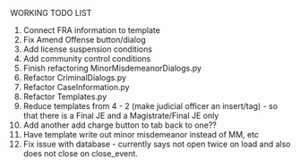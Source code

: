 WORKING TODO LIST

1. Connect FRA information to template
2. Fix Amend Offense button/dialog
3. Add license suspension conditions
4.  Add community control conditions 
5. Finish refactoring MinorMisdemeanorDialogs.py
6. Refactor CriminalDialogs.py
7. Refactor CaseInformation.py
8. Refactor Templates.py
9. Reduce templates from 4 - 2 (make judicial officer an insert/tag) - so that
there is a Final JE and a Magistrate/Final JE only
10. Add another add charge button to tab back to one??
11. Have template write out minor misdemeanor instead of MM, etc
12. Fix issue with database - currently says not open twice on load and also
does not close on close_event.

